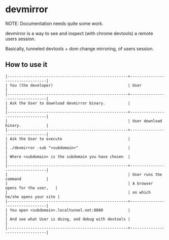 devmirror
=========

NOTE: Documentation needs quite some work.

devmirror is a way to see and inspect (with chrome devtools) a remote
users session. 

Basically, tunneled devtools + dom change mirroring, of users session.

## How to use it ##

    |-----------------------------------------------------+---------------------------------|
    | You (the developer)                                 | User                            |
    |-----------------------------------------------------+---------------------------------|
    | Ask the User to download devmirror binary.          |                                 |
    |-----------------------------------------------------+---------------------------------|
    |                                                     | User download binary.           |
    |-----------------------------------------------------+---------------------------------|
    | Ask the User to execute                             |                                 |
    | ./devmirror -sub "<subdomain>"                      |                                 |
    | Where <subdomain> is the subdomain you have chosen  |                                 |
    |-----------------------------------------------------+---------------------------------|
    |                                                     | User runs the command           |
    |                                                     | A browser opens for the user,   |
    |                                                     | on which he/she opens your site |
    |-----------------------------------------------------+---------------------------------|
    | You open <subdomain>.localtunnel.net:8080           |                                 |
    | And see what User is doing, and debug with devtools |                                 |
    |-----------------------------------------------------+---------------------------------|
